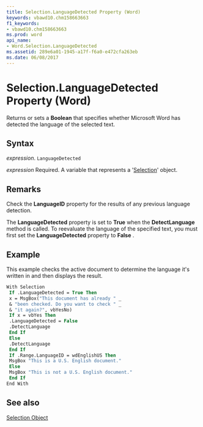 ```yaml
---
title: Selection.LanguageDetected Property (Word)
keywords: vbawd10.chm158663663
f1_keywords:
- vbawd10.chm158663663
ms.prod: word
api_name:
- Word.Selection.LanguageDetected
ms.assetid: 289e6a01-1945-a17f-f6a0-e472cfa263eb
ms.date: 06/08/2017
---
```



# Selection.LanguageDetected Property (Word)

Returns or sets a  **Boolean** that specifies whether Microsoft Word has detected the language of the selected text.


## Syntax

 _expression_. `LanguageDetected`

 _expression_ Required. A variable that represents a '[Selection](Word.Selection.md)' object.


## Remarks

Check the  **LanguageID** property for the results of any previous language detection.

The  **LanguageDetected** property is set to **True** when the **DetectLanguage** method is called. To reevaluate the language of the specified text, you must first set the **LanguageDetected** property to **False** .


## Example

This example checks the active document to determine the language it's written in and then displays the result.


```vb
With Selection 
 If .LanguageDetected = True Then 
 x = MsgBox("This document has already " _ 
 & "been checked. Do you want to check " _ 
 & "it again?", vbYesNo) 
 If x = vbYes Then 
 .LanguageDetected = False 
 .DetectLanguage 
 End If 
 Else 
 .DetectLanguage 
 End If 
 If .Range.LanguageID = wdEnglishUS Then 
 MsgBox "This is a U.S. English document." 
 Else 
 MsgBox "This is not a U.S. English document." 
 End If 
End With
```


## See also


[Selection Object](Word.Selection.md)

